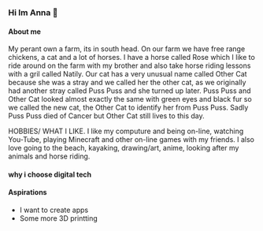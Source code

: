 ### Hi Im Anna  👋
#### About me

<p> My perant own a farm, its in south head. On our farm we have free range chickens, a cat and a lot of horses. I have a horse called Rose which I like to ride around on the farm with my brother and also take horse riding lessons with a gril called Natily. Our cat has a very unusual name called Other Cat because she was a stray and we called her the other cat, as we originally had another stray called Puss Puss and she turned up later.  Puss Puss and Other Cat looked almost exactly the same with green eyes and black fur so we called the new cat, the Other Cat to identify her from Puss Puss. Sadly Puss Puss died of Cancer but Other Cat still lives to this day.

HOBBIES/ WHAT I LIKE.
I like my computure and being on-line, watching You-Tube, playing Minecraft and other on-line games with my friends. I also love going to the beach, kayaking, drawing/art, anime, looking after my animals and horse riding.</p> 

#### why i choose digital tech


#### Aspirations

- I want to create apps
- Some more 3D printting


<!--
**Annawscw/Annawscw** is a ✨ _special_ ✨ repository because its `README.md` (this file) appears on your GitHub profile.

Here are some ideas to get you started:
(image.jpg)






- 🔭 I’m currently working on ...
- 🌱 I’m currently learning ...
- 👯 I’m looking to collaborate on ...
- 🤔 I’m looking for help with ...
- 💬 Ask me about ...
- 📫 How to reach me: ...
- 😄 Pronouns: ...
- ⚡ Fun fact: ...
-->
